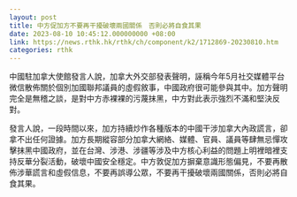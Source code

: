 ```yaml
---
layout: post
title: 中方促加方不要再干擾破壞兩國關係　否則必將自食其果
date: 2023-08-10 10:45:12.000000000 +08:00
link: https://news.rthk.hk/rthk/ch/component/k2/1712869-20230810.htm
categories: rthk
---
```


中國駐加拿大使館發言人說，加拿大外交部發表聲明，誣稱今年5月社交媒體平台微信散佈關於個別加國聯邦議員的虛假敘事，中國政府很可能參與其中。加方聲明完全是無稽之談，是對中方赤裸裸的污蔑抹黑，中方對此表示強烈不滿和堅決反對。

發言人說，一段時間以來，加方持續炒作各種版本的中國干涉加拿大內政謊言，卻拿不出任何證據。加方長期縱容部分加拿大網絡、媒體、官員、議員等肆無忌憚攻擊抹黑中國政府，並在台灣、涉港、涉疆等涉及中方核心利益的問題上明裡暗裡支持反華分裂活動，破壞中國安全穩定。中方敦促加方摒棄意識形態偏見，不要再散佈涉華謊言和虛假信息，不要再誤導公眾，不要再干擾破壞兩國關係，否則必將自食其果。
